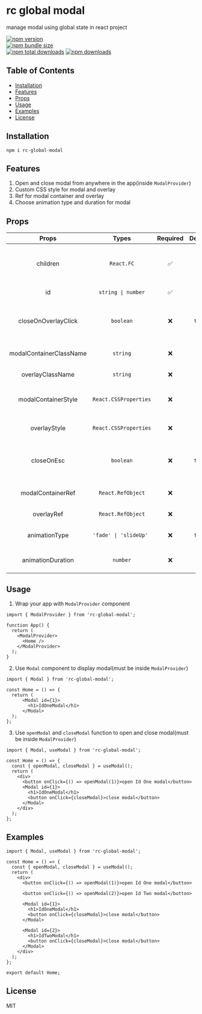 # rc global modal

manage modal using global state in react project

[![npm version](https://img.shields.io/npm/v/rc-global-modal.svg?style=flat-square)](https://www.npmjs.com/package/rc-global-modal)  
[![npm bundle size](https://img.shields.io/bundlephobia/minzip/rc-global-modal?style=flat-square)](https://www.npmjs.com/package/rc-global-modal)  
[![npm total downloads](https://img.shields.io/npm/dt/rc-global-modal.svg?style=flat-square)](https://www.npmjs.com/package/rc-global-modal)
[![npm downloads](https://img.shields.io/npm/dm/rc-global-modal.svg?style=flat-square)](https://www.npmjs.com/package/rc-global-modal)

## Table of Contents

- [Installation](#installation)
- [Features](#features)
- [Props](#props)
- [Usage](#usage)
- [Examples](#examples)
- [License](#license)

## Installation

```
npm i rc-global-modal
```

## Features

1. Open and close modal from anywhere in the app(inside `ModalProvider`)
2. Custom CSS style for modal and overlay
3. Ref for modal container and overlay
4. Choose animation type and duration for modal

## Props

| Props | Types | Required | Default | Description |
| :-: | :-: | :-: | :-: | :-: |
| children | `React.FC` | ✅ |  | component that will be displayed inside modal |
| id | `string \| number` | ✅ |  | unique id for modal |
| closeOnOverlayClick | `boolean` | ❌ | `true` | close modal when overlay is clicked |
| modalContainerClassName | `string` | ❌ |  | class name for modal container |
| overlayClassName | `string` | ❌ |  | class name for overlay |
| modalContainerStyle | `React.CSSProperties` | ❌ |  | custom style for modal container |
| overlayStyle | `React.CSSProperties` | ❌ |  | custom style for overlay |
| closeOnEsc | `boolean` | ❌ | `true` | close modal when esc key is pressed |
| modalContainerRef | `React.RefObject` | ❌ |  | ref for modal container |
| overlayRef | `React.RefObject` | ❌ |  | ref for overlay |
| animationType | `'fade' \| 'slideUp' ` | ❌ | `fade` | animation type for modal |
| animationDuration | `number` | ❌ | `300` | animation duration for modal |

## Usage

1. Wrap your app with `ModalProvider` component

```tsx
import { ModalProvider } from 'rc-global-modal';

function App() {
  return (
    <ModalProvider>
      <Home />
    </ModalProvider>
  );
}
```

2. Use `Modal` component to display modal(must be inside `ModalProvider`)

```tsx
import { Modal } from 'rc-global-modal';

const Home = () => {
  return (
      <Modal id={1}>
        <h1>IdOneModal</h1>
      </Modal>
  );
};
```

3. Use `openModal` and `closeModal` function to open and close modal(must be inside `ModalProvider`)

```tsx
import { Modal, useModal } from 'rc-global-modal';

const Home = () => {
  const { openModal, closeModal } = useModal();
  return (
    <div>
      <button onClick={() => openModal(1)}>open Id One modal</button>
      <Modal id={1}>
        <h1>IdOneModal</h1>
        <button onClick={closeModal}>close modal</button>
      </Modal>
    </div>
  );
};
```

## Examples

```tsx
import { Modal, useModal } from 'rc-global-modal';

const Home = () => {
  const { openModal, closeModal } = useModal();
  return (
    <div>
      <button onClick={() => openModal(1)}>open Id One modal</button>

      <button onClick={() => openModal(2)}>open Id Two modal</button>

      <Modal id={1}>
        <h1>IdOneModal</h1>
        <button onClick={closeModal}>close modal</button>
      </Modal>

      <Modal id={2}>
        <h1>IdTwoModal</h1>
        <button onClick={closeModal}>close modal</button>
      </Modal>
    </div>
  );
};

export default Home;
```

## License

MIT
